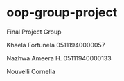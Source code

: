 # oop-group-project
Final Project Group

Khaela Fortunela    05111940000057

Nazhwa Ameera H.    05111940000133

Nouvelli Cornelia
